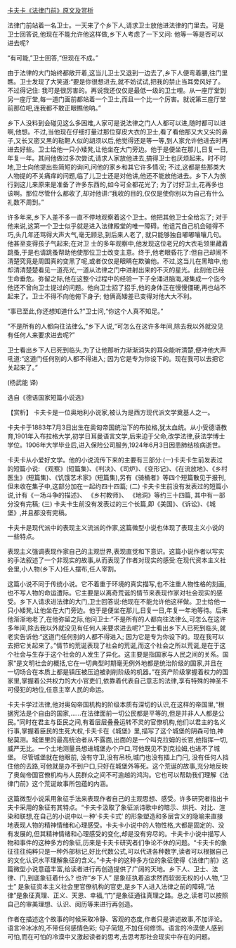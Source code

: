 [卡夫卡《法律门前》原文及赏析](https://www.vrrw.net/wx/15569.html)

法律门前站着一名卫士。一天来了个乡下人,请求卫士放他进法律的门里去。可是卫士回答说,他现在不能允许他这样做,乡下人考虑了一下又问: 他等一等是否可以进去呢?

“有可能,”卫士回答,“但现在不成。”

由于法律的大门始终都敞开着,这当儿卫士又退到一边去了,乡下人便弯着腰,往门里瞧。卫士发现了大笑道:“要是你很想进去,就不妨试试,把我的禁止当耳旁风好了。不过得记住: 我可是很厉害的。再说我还仅仅是最低一级的卫士哩。从一座厅堂到另一座厅堂,每一道门面前都站着一个卫士,而且一个比一个厉害。就说第三座厅堂前那位吧,连我都不敢正眼瞧他呐。”

乡下人没料到会碰见这么多困难,人家可是说法律之门人人都可以进,随时都可以进啊,他想。不过,当他现在仔细打量过那位穿皮大衣的卫士,看了看他那又大又尖的鼻子,又长又密又黑的鞑靼人似的胡须以后,他觉得还是等一等,到人家允许他进去时再进去好些。卫士给他一只小矮凳,让他坐在大门旁边。他于是便坐在那儿,日复一日,年复一年。其间他做过多次尝试,请求人家放他进去,搞得卫士也厌烦起来。时不时地,卫士向他提出些简短的询问,问他的家乡和其它许多情况; 不过,这都是些那类大人物提的不关痛痒的问题,临了儿卫士还是对他讲,他还不能放他进去。乡下人为旅行到这儿来原来是准备了许多东西的,如今可全都花光了; 为了讨好卫士,花再多也该啊。那位尽管什么都收了,却对他讲:“我收的目的,仅仅是使你别以为自己有什么礼数不周到。”

许多年来,乡下人差不多一直不停地观察着这个卫士。他把其他卫士全给忘了; 对于他来说,这第一个卫士似乎就是进入法律殿堂的唯一障碍。他诅咒自己机会碰得不巧,头几年还骂得大声大气,毫无顾忌,到后来人老了, 就只能够独自嘟嘟嚷嚷几句。 他甚至变得孩子气起来;在对卫 士的多年观察中,他发现这位老兄的大衣毛领里藏着跳蚤,于是也请跳蚤帮助他使那位卫士改变主意。终于,他老眼昏花了:但自己却闹不清楚究竟是周围真的变黑了呢,或者仅仅是眼睛在欺骗他。不过,这当儿在黑暗中,他却清清楚楚看见一道亮光,一道从法律之门中进射出来的不灭的星光。此刻他已经生命垂危。弥留之际,他在这整个过程中的经验一下子全涌进脑海,凝集成一个迄今他还不曾向卫士提过的问题。他向卫士招了招手,他的身体正在慢慢僵硬,再也站不起来了。卫士不得不向他俯下身子; 他俩高矮差已变得对他大大不利。

“事已至此,你还想知道什么?”卫士问,“你这个人真不知足。”

“不是所有的人都向往法律么,”乡下人说,“可怎么在这许多年间,除去我以外就没见有任何人来要求进去呢?”

卫士看出乡下人已死到临头,为了让他那听力渐渐消失的耳朵能听清楚,便冲他大声吼道:“这道门任何别的人都不得进入; 因为它是专为你设下的。现在我可以去把它关起来了。”

(杨武能 译)

选自《德语国家短篇小说选》



【赏析】 卡夫卡是一位奥地利小说家,被认为是西方现代派文学奠基人之一。

卡夫卡于1883年7月3日出生在奥匈帝国统治下的布拉格,犹太血统。从小受德语教育,1901年入布拉格大学,初学日耳曼语言文学,后来迫于父命,改学法律,获法学博士学位。1906年大学毕业后,进入保险公司服务,1924年6月3日因患肺结核病逝世。

卡夫卡从小爱好文学。他的小说流传下来的主要有三部分:(一)卡夫卡生前发表过的短篇小说: 《观察》(短篇集)、《判决》、《司炉》、《变形记》、《在流放地》、《乡村医生》(短篇集)、《饥饿艺术家》(短篇集),另有《骑桶者》等四个短篇散见于报刊,但未收在集子中,这部分加在一起约四十四篇; (二) 卡夫卡生前没有发表过的短篇小说,计有《一场斗争的描述》、 《乡村教师》、 《地洞》等约三十四篇, 其中有一部分没有完稿; (三) 卡夫卡生前没有发表过的三个长篇,即《美国》、《诉讼》、《城堡》,并且都没有完稿。

卡夫卡是现代派中的表现主义流派的作家,这篇微型小说也体现了表现主义小说的一些特点。

表现主义强调表现作家自己的主观世界,表现直觉和下意识。这篇小说作者以写实的手法叙述了一个非现实的故事,从而表现了作者对现实的感受:在现代资本主义社会里,小人物(乡下人)任人摆布,任人宰割。

这篇小说不同于传统小说。它不着重于环境的真实描写,也不注重人物性格的刻画,也不写人物的命运遭际。它主要是以离奇荒诞的情节来表现作家对社会现实的感受。乡下人请求进法律的大门,卫士回答说:他现在不能允许他这样做。卫士给他一只小矮凳,让他坐在大门旁边。他于是便坐在那儿,日复一日,年复一年地等待。后来他渐渐地老了,在他弥留之际,他问卫士:“不是所有的人都向往法律么,可怎么在这许多年间,除去我以外就没见有任何人来要求进去呢?”卫士看出乡下人已死到临头,就老实告诉他:“这道门任何别的人都不得进入; 因为它是专为你设下的。现在我可以去把它关起来了。”情节的荒诞表现了社会的荒诞,而这个社会之所以荒诞,是在于这个社会与生存于这个社会的人发生了异化。这主要是指国家与人民之间的关系。国家“是文明社会的概括,它在一切典型时期毫无例外地都是统治阶级的国家,并且在一切场合在本质上都是镇压被压迫被剥削阶级的机器。”在资产阶级掌握着权力的国家里,掌握着公共权力的大小官吏们,依靠着代表自己意志的法律,享有特殊的神圣不可侵犯的地位,任意主宰人民的命运。

卡夫卡学过法律,他对奥匈帝国机构的阶级本质有深切的认识,在这样的帝国里,“根据宪法是个自由的国家,……在法律面前一切公民都是平等的,但是并非人人都是公民。”同时在君主与臣民之间,有着层层叠叠运转不灵的官僚机构,他们以君主的名义行事,掌握着臣民的生死大权,卡夫卡在《城堡》里,描写了这个城堡的阴森可怕,神秘莫测。城堡里的最高统治者从不露面,出面的是一个叫克拉姆的长官,他指挥一切,威严无比。一个土地测量员想进城堡办个户口,可他既见不到克拉姆,也进不了城堡。 尽管城堡就在他眼前, 没有守卫,没有吊桥,城门也没有插上门闩, 没有任何人挡住他的去路,可他就是办不到户口,只好在城堡外等死。这个荒诞的故事,充分地反映了奥匈帝国官僚机构与人民群众之间不可逾越的鸿沟。它也可以帮助我们理解《法律门前》这个荒诞故事所包蕴的内涵。

这篇微型小说采用象征手法来表现作者自己的主观思想、感受。许多研究者指出卡夫卡采用的象征有其特点。“卡夫卡汲取了象征派诗歌中的暗示、烘托、对比、渲染和联想,在自己的小说中以一种‘卡夫卡式’ 的形象塑造和多层含义的隐喻来直接地表现人物的精神情绪和心理感受。卡夫卡小说中的人物性格,大都是固定的、没有发展的,但其精神情绪和心理感受的变化,却是没有穷尽的。卡夫卡小说中描写人物和事件的这种多方的象征,历来是卡夫卡研究者们争论不休的问题。“卡夫卡的象征往往纯粹只是一种外部标记,好比代数公式,可以代进各种数字,读者可以根据自己的文化认识水平理解象征的含义。”卡夫卡的这种多方位的象征使得《法律门前》这篇微型小说意蕴丰富,给读者进行再创造提供了广阔的天地。乡下人、卫士、法律、门,到底象征着什么? 也许“乡下人” 是象征执着追求然而软弱无权的小人物,“卫士” 是象征资本主义社会里官僚机构的官吏,是乡下人进入法律之前的障碍,“法律”是象征真理、正义、天恩、幸福,“门”是象征通往真理之路。总之,读者可以按照自己的审美理想、认识、阅历等来进行再创造。

作者在描述这个故事的时候采取冷静、客观的态度,作者只是讲述故事,不加评论。语言冷冰冰的,不带任何感情色彩; 句子简短,不加任何修饰。语言的冷漠使人感到可怕,而在可怕的冷漠中又激起读者的思考,去思考那社会现实中存在的问题。


